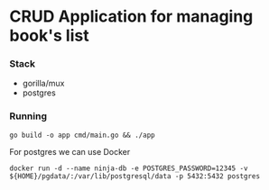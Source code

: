 # CRUD Application for managing book's list

### Stack
- gorilla/mux
- postgres 

### Running
```go build -o app cmd/main.go && ./app```

For postgres we can use Docker

```docker run -d --name ninja-db -e POSTGRES_PASSWORD=12345 -v ${HOME}/pgdata/:/var/lib/postgresql/data -p 5432:5432 postgres```